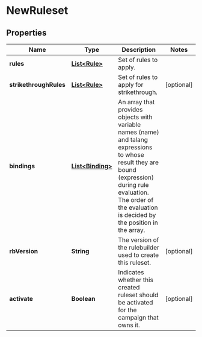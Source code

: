 

# NewRuleset

## Properties

Name | Type | Description | Notes
------------ | ------------- | ------------- | -------------
**rules** | [**List&lt;Rule&gt;**](Rule.md) | Set of rules to apply. | 
**strikethroughRules** | [**List&lt;Rule&gt;**](Rule.md) | Set of rules to apply for strikethrough. |  [optional]
**bindings** | [**List&lt;Binding&gt;**](Binding.md) | An array that provides objects with variable names (name) and talang expressions to whose result they are bound (expression) during rule evaluation. The order of the evaluation is decided by the position in the array. | 
**rbVersion** | **String** | The version of the rulebuilder used to create this ruleset. |  [optional]
**activate** | **Boolean** | Indicates whether this created ruleset should be activated for the campaign that owns it. |  [optional]



